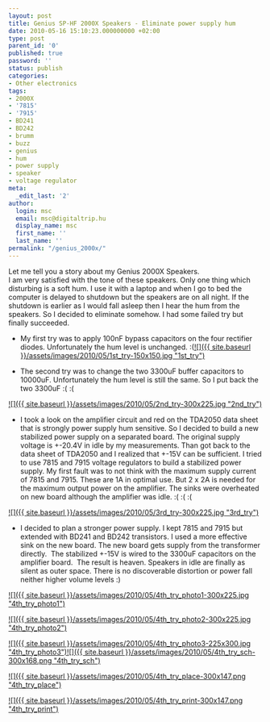 ```yaml
---
layout: post
title: Genius SP-HF 2000X Speakers - Eliminate power supply hum
date: 2010-05-16 15:10:23.000000000 +02:00
type: post
parent_id: '0'
published: true
password: ''
status: publish
categories:
- Other electronics
tags:
- 2000X
- '7815'
- '7915'
- BD241
- BD242
- brumm
- buzz
- genius
- hum
- power supply
- speaker
- voltage regulator
meta:
  _edit_last: '2'
author:
  login: msc
  email: msc@digitaltrip.hu
  display_name: msc
  first_name: ''
  last_name: ''
permalink: "/genius_2000x/"
---
```

Let me tell you a story about my Genius 2000X Speakers.  
I am very satisfied with the tone of these speakers. Only one thing which disturbing is a soft hum. I use it with a laptop and when I go to bed the computer is delayed to shutdown but the speakers are on all night. If the shutdown is earlier as I would fall asleep then I hear the hum from the speakers. So I decided to eliminate somehow. I had some failed try but finally succeeded.<!--more-->

- My first try was to apply 100nF bypass capacitors on the four rectifier diodes. Unfortunately the hum level is unchanged. :([![]({{ site.baseurl }}/assets/images/2010/05/1st_try-150x150.jpg "1st\_try")](https://libesz.digitaltrip.hu/wp-content/uploads/1st_try.jpg)

- The second try was to change the two 3300uF buffer capacitors to 10000uF. Unfortunately the hum level is still the same. So I put back the two 3300uF :( :(

[![]({{ site.baseurl }}/assets/images/2010/05/2nd_try-300x225.jpg "2nd\_try")](https://libesz.digitaltrip.hu/wp-content/uploads/2nd_try.jpg)

- I took a look on the amplifier circuit and red on the TDA2050 data sheet that is strongly power supply hum sensitive. So I decided to build a new stabilized power supply on a separated board. The original supply voltage is +-20.4V in idle by my measurements. Than got back to the data sheet of TDA2050 and I realized that +-15V can be sufficient. I tried to use 7815 and 7915 voltage regulators to build a stabilized power supply. My first fault was to not think with the maximum supply current of 7815 and 7915. These are 1A in optimal use. But 2 x 2A is needed for the maximum output power on the amplifier. The sinks were overheated on new board although the amplifier was idle. :( :( :(

[![]({{ site.baseurl }}/assets/images/2010/05/3rd_try-300x225.jpg "3rd\_try")](https://libesz.digitaltrip.hu/wp-content/uploads/3rd_try.jpg)

- I decided to plan a stronger power supply. I kept 7815 and 7915 but extended with BD241 and BD242 transistors. I used a more effective sink on the new board. The new board gets supply from the transformer directly. &nbsp;The stabilized +-15V is wired to the 3300uF capacitors on the amplifier board. &nbsp;The result is heaven. Speakers in idle are finally as silent as outer space. There is no discoverable distortion or power fall neither higher volume levels :)

[![]({{ site.baseurl }}/assets/images/2010/05/4th_try_photo1-300x225.jpg "4th\_try\_photo1")](https://libesz.digitaltrip.hu/wp-content/uploads/4th_try_photo1.jpg)

[![]({{ site.baseurl }}/assets/images/2010/05/4th_try_photo2-300x225.jpg "4th\_try\_photo2")](https://libesz.digitaltrip.hu/wp-content/uploads/4th_try_photo2.jpg)

[![]({{ site.baseurl }}/assets/images/2010/05/4th_try_photo3-225x300.jpg "4th\_try\_photo3")](https://libesz.digitaltrip.hu/wp-content/uploads/4th_try_photo3.jpg)[![]({{ site.baseurl }}/assets/images/2010/05/4th_try_sch-300x168.png "4th\_try\_sch")](https://libesz.digitaltrip.hu/wp-content/uploads/4th_try_sch.png)

[![]({{ site.baseurl }}/assets/images/2010/05/4th_try_place-300x147.png "4th\_try\_place")](https://libesz.digitaltrip.hu/wp-content/uploads/4th_try_place.png)

[![]({{ site.baseurl }}/assets/images/2010/05/4th_try_print-300x147.png "4th\_try\_print")](https://libesz.digitaltrip.hu/wp-content/uploads/4th_try_print.png)

